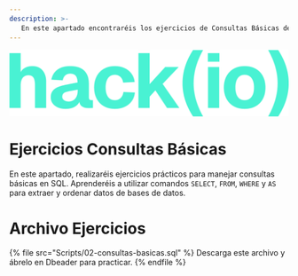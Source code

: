 ```yaml
---
description: >-
   En este apartado encontraréis los ejercicios de Consultas Básicas de SQL.
---
```


<div style="text-align: center;">
  <img src="https://github.com/Hack-io-Data/Imagenes/blob/main/01-LogosHackio/logo_celeste@4x.png?raw=true" alt="logo hack(io)" />
</div>


# Ejercicios Consultas Básicas

En este apartado, realizaréis ejercicios prácticos para manejar consultas básicas en SQL. Aprenderéis a utilizar comandos `SELECT`, `FROM`, `WHERE` y `AS` para extraer y ordenar datos de bases de datos. 

# Archivo Ejercicios

{% file src="Scripts/02-consultas-basicas.sql" %}
Descarga este archivo y ábrelo en Dbeader para practicar.
{% endfile %}